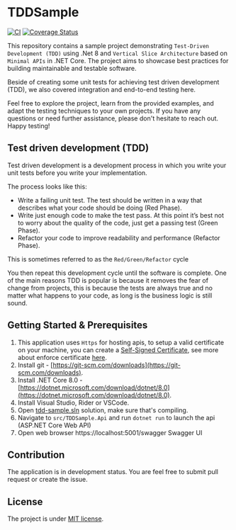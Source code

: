 # TDDSample

[![CI](https://img.shields.io/github/actions/workflow/status/mehdihadeli/tdd-sample/ci.yml?label=Build%20Pipeline%20&logo=github&style=for-the-badge)](https://github.com/mehdihadeli/tdd-sample/actions/workflows/ci.yml)
[![Coverage Status](https://coveralls.io/repos/github/mehdihadeli/tdd-sample/badge.svg?label=Code%20Coverage&logo=codecov&logoColor=white&style=for-the-badge)](https://coveralls.io/github/mehdihadeli/tdd-sample?branch=master)

This repository contains a sample project demonstrating `Test-Driven Development (TDD)` using .Net 8 and `Vertical Slice Architecture` based on `Minimal APIs` in .NET Core. The project aims to showcase best practices for building maintainable and testable software.

Beside of creating some unit tests for achieving test driven development (TDD), we also covered integration and end-to-end testing here.

Feel free to explore the project, learn from the provided examples, and adapt the testing techniques to your own projects. If you have any questions or need further assistance, please don't hesitate to reach out. Happy testing!

## Test driven development (TDD)

Test driven development is a development process in which you write your unit tests before you write your implementation.

The process looks like this:

- Write a failing unit test. The test should be written in a way that describes what your code should be doing (Red Phase).
- Write just enough code to make the test pass. At this point it’s best not to worry about the quality of the code, just get a passing test (Green Phase).
- Refactor your code to improve readability and performance (Refactor Phase).

This is sometimes referred to as the `Red/Green/Refactor` cycle

You then repeat this development cycle until the software is complete. One of the main reasons TDD is popular is because it removes the fear of change from projects, this is because the tests are always true and no matter what happens to your code, as long is the business logic is still sound.

## Getting Started & Prerequisites

1. This application uses `Https` for hosting apis, to setup a valid certificate on your machine, you can create a [Self-Signed Certificate](https://learn.microsoft.com/en-us/aspnet/core/security/docker-https?view=aspnetcore-7.0#macos-or-linux), see more about enforce certificate [here](https://learn.microsoft.com/en-us/aspnet/core/security/enforcing-ssl).
2. Install git - [https://git-scm.com/downloads](https://git-scm.com/downloads).
3. Install .NET Core 8.0 - [https://dotnet.microsoft.com/download/dotnet/8.0](https://dotnet.microsoft.com/download/dotnet/8.0).
4. Install Visual Studio, Rider or VSCode.
5. Open [tdd-sample.sln](./tdd-sample.sln) solution, make sure that's compiling.
6. Navigate to `src/TDDSample.Api` and run `dotnet run` to launch the api (ASP.NET Core Web API)
7. Open web browser https://localhost:5001/swagger Swagger UI

## Contribution

The application is in development status. You are feel free to submit pull request or create the issue.

## License

The project is under [MIT license](https://github.com/mehdihadeli/tdd-sample/blob/master/LICENSE).
